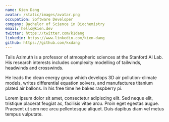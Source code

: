 ```yaml
---
name: Kien Dang
avatar: /static/images/avatar.png
occupation: Software Developer
company: Bachelor of Science in Biochemistry
email: hello@kien.dev
twitter: https://twitter.com/k1dang
linkedin: https://www.linkedin.com/kien-dang
github: https://github.com/kxdang
---
```


Tails Azimuth is a professor of atmospheric sciences at the Stanford AI Lab. His research interests includes complexity modelling of tailwinds, headwinds and crosswinds.

He leads the clean energy group which develops 3D air pollution-climate models, writes differential equation solvers, and manufactures titanium plated air ballons. In his free time he bakes raspberry pi.

Lorem ipsum dolor sit amet, consectetur adipiscing elit. Sed neque elit, tristique placerat feugiat ac, facilisis vitae arcu. Proin eget egestas augue. Praesent ut sem nec arcu pellentesque aliquet. Duis dapibus diam vel metus tempus vulputate.
